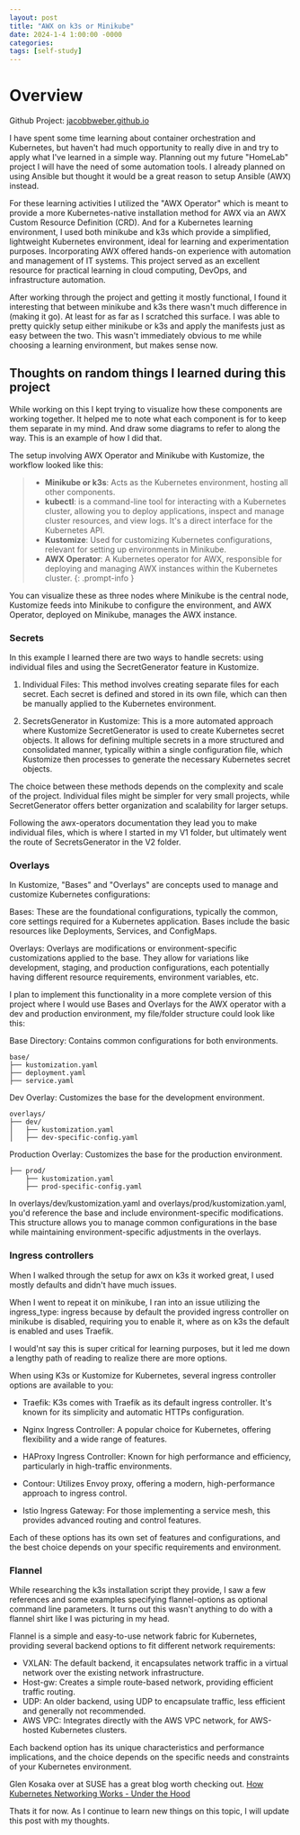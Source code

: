 ```yaml
---
layout: post
title: "AWX on k3s or Minikube"
date: 2024-1-4 1:00:00 -0000
categories:
tags: [self-study]
---
```


# Overview
Github Project: [jacobbweber.github.io](<https://github.com/jacobbweber/self-study/tree/main/awx-on-minikube%20or%20k3s>)

I have spent some time learning about container orchestration and Kubernetes, but haven't had much opportunity to really dive in and try to apply what I've learned in a simple way. Planning out my future "HomeLab" project I will have the need of some automation tools. I already planned on using Ansible but thought it would be a great reason to setup Ansible (AWX) instead.

For these learning activities I utilized the "AWX Operator" which is meant to provide a more Kubernetes-native installation method for AWX via an AWX Custom Resource Definition (CRD). And for a Kubernetes learning environment, I used both minikube and k3s which provide a simplified, lightweight Kubernetes environment, ideal for learning and experimentation purposes. Incorporating AWX offered hands-on experience with automation and management of IT systems. This project served as an excellent resource for practical learning in cloud computing, DevOps, and infrastructure automation.

After working through the project and getting it mostly functional, I found it interesting that between minikube and k3s there wasn't much difference in (making it go). At least for as far as I scratched this surface. I was able to pretty quickly setup either minikube or k3s and apply the manifests just as easy between the two. This wasn't immediately obvious to me while choosing a learning environment, but makes sense now.

## Thoughts on random things I learned during this project

While working on this I kept trying to visualize how these components are working together. It helped me to note what each component is for to keep them separate in my mind. And draw some diagrams to refer to along the way. This is an example of how I did that.

The setup involving AWX Operator and Minikube with Kustomize, the workflow looked like this:

> - **Minikube or k3s**: Acts as the Kubernetes environment, hosting all other components.
> - **kubectl**: is a command-line tool for interacting with a Kubernetes cluster, allowing you to deploy applications, inspect and manage cluster resources, and view logs. It's a direct interface for the Kubernetes API.
>  - **Kustomize**: Used for customizing Kubernetes configurations, relevant for setting up environments in Minikube.
>  - **AWX Operator**: A Kubernetes operator for AWX, responsible for deploying and managing AWX instances within the Kubernetes cluster.
{: .prompt-info }

You can visualize these as three nodes where Minikube is the central node, Kustomize feeds into Minikube to configure the environment, and AWX Operator, deployed on Minikube, manages the AWX instance.


### Secrets

In this example I learned there are two ways to handle secrets: using individual files and using the SecretGenerator feature in Kustomize.

1. Individual Files: This method involves creating separate files for each secret. Each secret is defined and stored in its own file, which can then be manually applied to the Kubernetes environment.

2. SecretsGenerator in Kustomize: This is a more automated approach where Kustomize SecretGenerator is used to create Kubernetes secret objects. It allows for defining multiple secrets in a more structured and consolidated manner, typically within a single configuration file, which Kustomize then processes to generate the necessary Kubernetes secret objects.

The choice between these methods depends on the complexity and scale of the project. Individual files might be simpler for very small projects, while SecretGenerator offers better organization and scalability for larger setups.

Following the awx-operators documentation they lead you to make individual files, which is where I started in my V1 folder, but ultimately went the route of SecretsGenerator in the V2 folder.

### Overlays

In Kustomize, "Bases" and "Overlays" are concepts used to manage and customize Kubernetes configurations:

Bases: These are the foundational configurations, typically the common, core settings required for a Kubernetes application. Bases include the basic resources like Deployments, Services, and ConfigMaps.

Overlays: Overlays are modifications or environment-specific customizations applied to the base. They allow for variations like development, staging, and production configurations, each potentially having different resource requirements, environment variables, etc.

I plan to implement this functionality in a more complete version of this project where I would use Bases and Overlays for the AWX operator with a dev and production environment, my file/folder structure could look like this:

Base Directory: Contains common configurations for both environments.

```shell
base/
├── kustomization.yaml
├── deployment.yaml
├── service.yaml
```

Dev Overlay: Customizes the base for the development environment.

```shell
overlays/
├── dev/
│   ├── kustomization.yaml
│   ├── dev-specific-config.yaml
```

Production Overlay: Customizes the base for the production environment.

```shell
├── prod/
    ├── kustomization.yaml
    ├── prod-specific-config.yaml
```

In overlays/dev/kustomization.yaml and overlays/prod/kustomization.yaml, you'd reference the base and include environment-specific modifications. This structure allows you to manage common configurations in the base while maintaining environment-specific adjustments in the overlays.

### Ingress controllers

When I walked through the setup for awx on k3s it worked great, I used mostly defaults and didn't have much issues.

When I went to repeat it on minikube, I ran into an issue utilizing the ingress_type: ingress because by default the provided ingress controller on minikube is disabled, requiring you to enable it, where as on k3s the default is enabled and uses Traefik.

I would'nt say this is super critical for learning purposes, but it led me down a lengthy path of reading to realize there are more options.

When using K3s or Kustomize for Kubernetes, several ingress controller options are available to you:

- Traefik: K3s comes with Traefik as its default ingress controller. It's known for its simplicity and automatic HTTPs configuration.

- Nginx Ingress Controller: A popular choice for Kubernetes, offering flexibility and a wide range of features.

- HAProxy Ingress Controller: Known for high performance and efficiency, particularly in high-traffic environments.

- Contour: Utilizes Envoy proxy, offering a modern, high-performance approach to ingress control.

- Istio Ingress Gateway: For those implementing a service mesh, this provides advanced routing and control features.

Each of these options has its own set of features and configurations, and the best choice depends on your specific requirements and environment.


### Flannel

While researching the k3s installation script they provide, I saw a few references and some examples specifying flannel-options as optional command line parameters. It turns out this wasn't anything to do with a flannel shirt like I was picturing in my head.

Flannel is a simple and easy-to-use network fabric for Kubernetes, providing several backend options to fit different network requirements:

- VXLAN: The default backend, it encapsulates network traffic in a virtual network over the existing network infrastructure.
- Host-gw: Creates a simple route-based network, providing efficient traffic routing.
- UDP: An older backend, using UDP to encapsulate traffic, less efficient and generally not recommended.
- AWS VPC: Integrates directly with the AWS VPC network, for AWS-hosted Kubernetes clusters.

Each backend option has its unique characteristics and performance implications, and the choice depends on the specific needs and constraints of your Kubernetes environment.

Glen Kosaka over at SUSE has a great blog worth checking out.
[How Kubernetes Networking Works - Under the Hood](https://www.suse.com/c/advanced-kubernetes-networking/)


Thats it for now. As I continue to learn new things on this topic, I will update this post with my thoughts.
